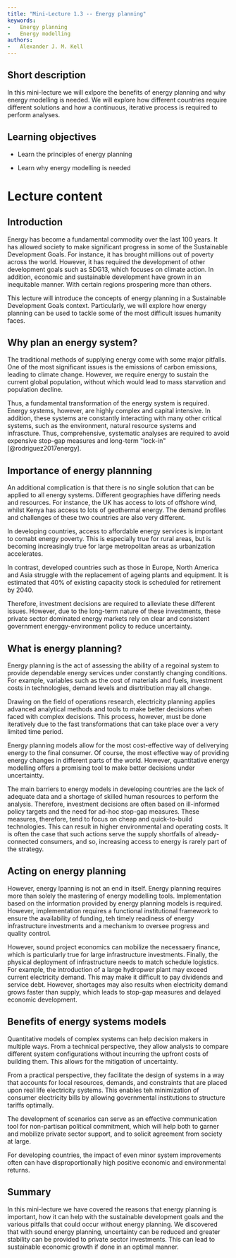 ```yaml
---
title: "Mini-Lecture 1.3 -- Energy planning"
keywords:
-   Energy planning
-   Energy modelling
authors:
-   Alexander J. M. Kell
---
```


## Short description

In this mini-lecture we will exlpore the benefits of energy planning and why energy modelling is needed. We will explore how different countries require different solutions and how a continuous, iterative process is required to perform analyses. 

## Learning objectives

-   Learn the principles of energy planning

-   Learn why energy modelling is needed


# Lecture content

## Introduction

Energy has become a fundamental commodity over the last 100 years. It has allowed society to make significant progress in some of the Sustainable Development Goals. For instance, it has brought millions out of poverty across the world. However, it has required the development of other development goals such as SDG13, which focuses on climate action. In addition, economic and sustainable development have grown in an inequitable manner. With certain regions prospering more than others. 

This lecture will introduce the concepts of energy planning in a Sustainable Development Goals context. Particularly, we will explore how energy planning can be used to tackle some of the most difficult issues humanity faces.  

## Why plan an energy system?

The traditional methods of supplying energy come with some major pitfalls. One of the most significant issues is the emissions of carbon emissions, leading to climate change. However, we require energy to sustain the current global population, without which would lead to mass starvation and population decline.

Thus, a fundamental transformation of the energy system is required. Energy systems, however, are highly complex and capital intensive. In addition, these systems are constantly interacting with many other critical systems, such as the environment, natural resource systems and infrascture. Thus, comprehensive, systematic analyses are required to avoid expensive stop-gap measures and long-term "lock-in" [@rodriguez2017energy]. 

## Importance of energy plannning

An additional complication is that there is no single solution that can be applied to all energy systems. Different geographies have differing needs and resources. For instance, the UK has access to lots of offshore wind, whilst Kenya has access to lots of geothermal energy. The demand profiles and challenges of these two countries are also very different. 

In developing countries, access to affordable energy services is important to comabt energy poverty. This is especially true for rural areas, but is becoming increasingly true for large metropolitan areas as urbanization accelerates. 

In contrast, developed countries such as those in Europe, North America and Asia struggle with the replacement of ageing plants and equipment. It is estimated that 40% of existing capacity stock is scheduled for retirement by 2040.

Therefore, investment decisions are required to alleviate these different issues. However, due to the long-term nature of these investments, these private sector dominated energy markets rely on clear and consistent government energgy-environment policy to reduce uncertainty.


## What is energy planning?

Energy planning is the act of assessing the ability of a regoinal system to provide dependable energy services under constantly changing conditions. For example, variables such as the cost of materials and fuels, investment costs in technologies, demand levels and disrtribution may all change.

Drawing on the field of operations research, electricity planning applies advanced analytical methods and tools to make better decisions when faced with complex decisions. This process, however, must be done iteratively due to the fast transformations that can take place over a very limited time period. 

Energy planning models allow for the most cost-effective way of deliverying energy to the final consumer. Of course, the most effective way of providing energy changes in different parts of the world. However, quantitative energy modelling offers a promising tool to make better decisions under uncertaintty. 

The main barriers to energy models in developing countries are the lack of adequate data and a shortage of skilled human resources to perform the analysis. Therefore, investment decisions are often based on ill-informed policy targets and the need for ad-hoc stop-gap measures. These measures, therefore, tend to focus on cheap and quick-to-build technologies. This can result in higher environmental and operating costs. It is often the case that such actions serve the supply shortfalls of already-connected consumers, and so, increasing access to energy is rarely part of the strategy.

## Acting on energy planning

However, energy lpanning is not an end in itself. Energy planning requires more than solely the mastering of energy modelling tools. Implementation based on the information provided by energy planning models is required. However, implementation requires a functional institutional framework to ensure the availability of funding, teh timely readiness of energy infrastructure investments and a mechanism to oversee progress and quality control.

However, sound project economics can mobilize the necessaery finance, which is particularly true for large infrastructure investments. Finally, the physical deployment of infrastructure needs to match schedule logistics. For example, the introduction of a large hydropwer plant may exceed current electricity demand. This may make it difficult to pay dividends and service debt. However, shortages may also results when electricity demand grows faster than supply, which leads to stop-gap measures and delayed economic development.

## Benefits of energy systems models

Quantitative models of complex systems can help decision makers in multiple ways. From a technical perspective, they allow analysts to compare different system configurations without incurring the upfront costs of building them. This allows for the mitigation of uncertainty.

From a practical perspective, they facilitate the design of systems in a way that accounts for local resources, demands, and constraints that are placed upon real life electricity systems. This enables teh minimization of consumer electricity bills by allowing governmental institutions to structure tariffs optimally.

The development of scenarios can serve as an effective communication tool for non-partisan political commitment, which will help both to garner and mobilize private sector support, and to solicit agreement from society at large.

For developing countries, the impact of even minor system improvements often can have disproportionally high positive economic and environmental returns.

## Summary

In this mini-lecture we have covered the reasons that energy planning is important, how it can help with the sustainable development goals and the various pitfalls that could occur without energy planning. We discovered that with sound energy planning, uncertainty can be reduced and greater stability can be provided to private sector investments. This can lead to sustainable economic growth if done in an optimal manner. 
